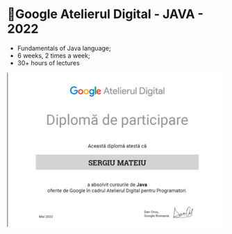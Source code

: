 # :page_facing_up:Google Atelierul Digital - JAVA - 2022 

- Fundamentals of Java language;
- 6 weeks, 2 times a week;
- 30+ hours of lectures

![preview](preview.png)
